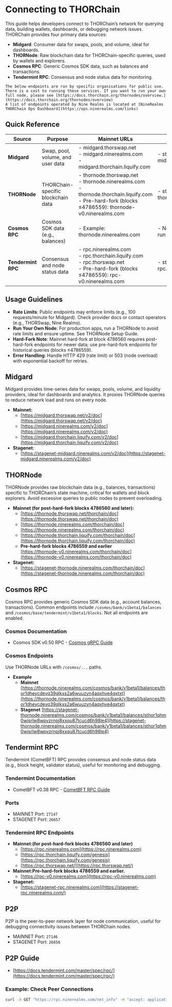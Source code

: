 # Connecting to THORChain

This guide helps developers connect to THORChain’s network for querying data, building wallets, dashboards, or debugging network issues. THORChain provides four primary data sources:

- **Midgard**: Consumer data for swaps, pools, and volume, ideal for dashboards.
- **THORNode**: Raw blockchain data for THORChain-specific queries, used by wallets and explorers.
- **Cosmos RPC**: Generic Cosmos SDK data, such as balances and transactions.
- **Tendermint RPC**: Consensus and node status data for monitoring.

```admonish info
The below endpoints are run by specific organisations for public use. There is a cost to running these services. If you want to run your own full node, please see [https://docs.thorchain.org/thornodes/overview.](https://docs.thorchain.org/thornodes/overview)
A list of endpoints operated by Nine Realms is located at [NineRealms THORChain Ops Dashboard](https://ops.ninerealms.com/links)
```

## Quick Reference

| Source             | Purpose                            | Mainnet URLs                                                                                                                                               | Stagenet URLs                         |
| ------------------ | ---------------------------------- | ---------------------------------------------------------------------------------------------------------------------------------------------------------- | ------------------------------------- |
| **Midgard**        | Swap, pool, volume, and user data  | \- midgard.thorswap.net<br>- midgard.ninerealms.com<br>- midgard.thorchain.liquify.com                                                                     | \- stagenet-midgard.ninerealms.com    |
| **THORNode**       | THORChain-specific blockchain data | \- thornode.thorswap.net<br>- thornode.ninerealms.com<br>- thornode.thorchain.liquify.com<br>- Pre-hard-fork (blocks ≤4786559): thornode-v0.ninerealms.com | \- stagenet-thornode.ninerealms.com   |
| **Cosmos RPC**     | Cosmos SDK data (e.g., balances)   | \- Example: thornode.ninerealms.com                                                                                                                        | \- Not publicly available; run a node |
| **Tendermint RPC** | Consensus and node status data     | \- rpc.ninerealms.com<br>- rpc.thorchain.liquify.com<br>- rpc.thorswap.net<br>- Pre-hard-fork (blocks ≤4786559): rpc-v0.ninerealms.com                     | \- stagenet-rpc.ninerealms.com        |

## Usage Guidelines

- **Rate Limits**: Public endpoints may enforce limits (e.g., 100 requests/minute for Midgard). Check provider docs or contact operators (e.g., THORSwap, Nine Realms).
- **Run Your Own Node**: For production apps, run a THORNode to avoid rate limits and ensure uptime. See THORNode Setup Guide.
- **Hard-Fork Note**: Mainnet hard-fork at block 4786560 requires post-hard-fork endpoints for newer data; use pre-hard-fork endpoints for historical queries (blocks ≤4786559).
- **Error Handling**: Handle HTTP 429 (rate limit) or 503 (node overload) with exponential backoff for retries.

## Midgard

Midgard provides time-series data for swaps, pools, volume, and liquidity providers, ideal for dashboards and analytics. It proxies THORNode queries to reduce network load and runs on every node.

- **Mainnet:**
  - [https://midgard.thorswap.net/v2/doc](https://midgard.thorswap.net/v2/doc)
  - [https://midgard.ninerealms.com/v2/doc](https://midgard.ninerealms.com/v2/doc)
  - [https://midgard.thorchain.liquify.com/v2/doc](https://midgard.thorchain.liquify.com/v2/doc)
- **Stagenet:**
  - [https://stagenet-midgard.ninerealms.com/v2/doc](https://stagenet-midgard.ninerealms.com/v2/doc)

## THORNode

THORNode provides raw blockchain data (e.g., balances, transactions) specific to THORChain’s state machine, critical for wallets and block explorers. Avoid excessive queries to public nodes to prevent overloading.

- **Mainnet (for post-hard-fork blocks 4786560 and later):**
  - [https://thornode.thorswap.net/thorchain/doc](https://thornode.thorswap.net/thorchain/doc)
  - [https://thornode.ninerealms.com/thorchain/doc](https://thornode.ninerealms.com/thorchain/doc)
  - [https://thornode.thorchain.liquify.com/thorchain/doc](https://thornode.thorchain.liquify.com/thorchain/doc)
  - **Pre-hard-fork blocks 4786559 and earlier**\
    [https://thornode-v0.ninerealms.com/thorchain/doc](https://thornode-v0.ninerealms.com/thorchain/doc)
- **Stagenet:**
  - [https://stagenet-thornode.ninerealms.com/thorchain/doc](https://stagenet-thornode.ninerealms.com/thorchain/doc)

## Cosmos RPC

Cosmos RPC provides generic Cosmos SDK data (e.g., account balances, transactions). Common endpoints include `/cosmos/bank/v1beta1/balances` and `/cosmos/base/tendermint/v1beta1/blocks`. Not all endpoints are enabled.

### Cosmos Documentation

- Cosmos SDK v0.50 RPC - [Cosmos gRPC Guide](https://docs.cosmos.network/v0.50/learn/advanced/grpc_rest)

### Cosmos Endpoints

Use THORNode URLs with `/cosmos/...` paths.

- **Example**
  - **Mainnet** [https://thornode.ninerealms.com/cosmos/bank/v1beta1/balances/thor1dheycdevq39qlkxs2a6wuuzyn4aqxhve4qxtxt](https://thornode.ninerealms.com/cosmos/bank/v1beta1/balances/thor1dheycdevq39qlkxs2a6wuuzyn4aqxhve4qxtxt)
  - **Stagenet** [https://stagenet-thornode.ninerealms.com/cosmos/bank/v1beta1/balances/sthor1qhm0wjsrlw8wpvzrnpj8xxqu87tcucd6h98le4](https://stagenet-thornode.ninerealms.com/cosmos/bank/v1beta1/balances/sthor1qhm0wjsrlw8wpvzrnpj8xxqu87tcucd6h98le4)

## Tendermint RPC

Tendermint (CometBFT) RPC provides consensus and node status data (e.g., block height, validator status), useful for monitoring and debugging.

### Tendermint Documentation

- CometBFT v0.38 RPC - [CometBFT RPC Guide](https://docs.cometbft.com/v0.38/rpc/)

### Ports

- MAINNET Port: `27147`
- STAGENET Port: `26657`

### Tendermint RPC Endpoints

- **Mainnet:(for post-hard-fork blocks 4786560 and later)**
  - [https://rpc.ninerealms.com](https://rpc.ninerealms.com)
  - [https://rpc.thorchain.liquify.com/genesis](https://rpc.thorchain.liquify.com/genesis)
  - [https://rpc.thorswap.net/](https://rpc.thorswap.net/)
- **Mainnet:Pre-hard-fork blocks 4786559 and earlier.**
  - [https://rpc-v0.ninerealms.com](https://rpc-v0.ninerealms.com)
- **Stagenet:**
  - [https://stagenet-rpc.ninerealms.com](https://stagenet-rpc.ninerealms.com/)

## P2P

P2P is the peer-to-peer network layer for node communication, useful for debugging connectivity issues between THORChain nodes.

- MAINNET Port: `27146`
- STAGENET Port: `26656`

## P2P Guide

- [https://docs.tendermint.com/master/spec/rpc/](https://docs.tendermint.com/master/spec/rpc/)

### Example: Check Peer Connections

```bash
curl -X GET "https://rpc.ninerealms.com/net_info" -H "accept: application/json"
```
